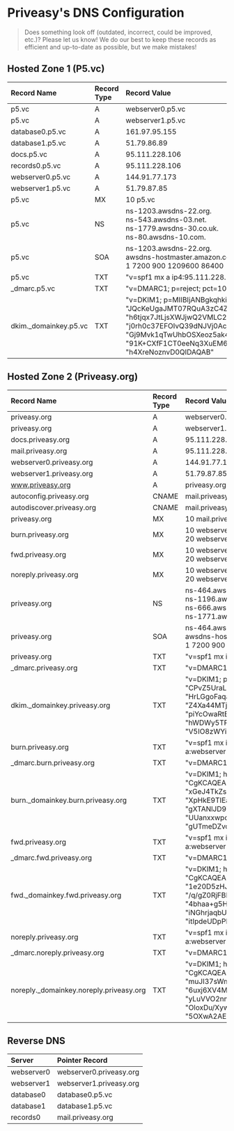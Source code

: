 # Priveasy's DNS Configuration

> Does something look off (outdated, incorrect, could be improved, etc.)? Please let us know! We do our best to keep these records as efficient and up-to-date as possible, but we make mistakes!

## Hosted Zone 1 (P5.vc)

|Record Name|Record Type|Record Value|TTL|Alias|Routing Policy|Differentiator|
| :------------ | :------------ | :------------ | :------------ | :------------ | :------------ | :------------ |
|p5.vc|A|webserver0.p5.vc||Yes|Weighted|200|
|p5.vc|A|webserver1.p5.vc||Yes|Weighted|50|
|database0.p5.vc|A|161.97.95.155|10800|No|Simple||
|database1.p5.vc|A|51.79.86.89|10800|No|Simple||
|docs.p5.vc|A|95.111.228.106|10800|No|Simple||
|records0.p5.vc|A|95.111.228.106|10800|No|Simple||
|webserver0.p5.vc|A|144.91.77.173|10800|No|Simple||
|webserver1.p5.vc|A|51.79.87.85|10800|No|Simple||
|p5.vc|MX|10 p5.vc|10800|No|Simple||
|p5.vc|NS|ns-1203.awsdns-22.org.<br>ns-543.awsdns-03.net.<br>ns-1779.awsdns-30.co.uk.<br>ns-80.awsdns-10.com.|172800|No|Simple||
|p5.vc|SOA|ns-1203.awsdns-22.org.<br>awsdns-hostmaster.amazon.com.<br>1 7200 900 1209600 86400|900|No|Simple||
|p5.vc|TXT|"v=spf1 mx a ip4:95.111.228.106/32 include:mail.priveasy.org -all"|10800|No|Simple||
|_dmarc.p5.vc|TXT|"v=DMARC1; p=reject; pct=100"|10800|No|Simple||
|dkim._domainkey.p5.vc|TXT|"v=DKIM1; p=MIIBIjANBgkqhkiG9w0BAQEFAAOCAQ8AMIIBCgKCAQEAoLgiU64/" "JQcKeUgaJMT07RQuA3zC4ZDDU26hVQHGVwHI4AbuTkZUEe3DOWoP52iw5lCK+sB" "h6tjqx7JtLjsXWJjwQ2VMLC23llG9+AAdLGlsi9vYPfvwWkW/zkndnD2FynD/R8" "j0rh0c37EFOIvQ39dNJVj0AcjkQMcKZPBj0a5Sl1NHpZHKgVK+0z+ucR7fJRPwi" "Gj9Mvk1qTwUhbOSXeoz5ak4BMTgM4vZC0/seE0LvAGF46yZyny+rrc6rGXhyeUf" "91K+CXfF1CT0eeNq3XuEM6Fse9p8b0OQquetO8RITaO6kGFr3iradNgpJkpr79f" "h4XreNoznvD0QIDAQAB"|3600|No|Simple||

## Hosted Zone 2 (Priveasy.org)

|Record Name|Record Type|Record Value|TTL|Alias|Routing Policy|Differentiator|
| :------------ | :------------ | :------------ | :------------ | :------------ | :------------ | :------------ |
|priveasy.org|A|webserver0.priveasy.org||Yes|Weighted|200|
|priveasy.org|A|webserver1.priveasy.org||Yes|Weighted|50|
|docs.priveasy.org|A|95.111.228.106|10800|No|Simple||
|mail.priveasy.org|A|95.111.228.106|10800|No|Simple||
|webserver0.priveasy.org|A|144.91.77.173|10800|No|Simple||
|webserver1.priveasy.org|A|51.79.87.85|10800|No|Simple||
|www.priveasy.org|A|priveasy.org||Yes|Simple||
|autoconfig.priveasy.org|CNAME|mail.priveasy.org|172800|No|Simple||
|autodiscover.priveasy.org|CNAME|mail.priveasy.org|172800|No|Simple||
|priveasy.org|MX|10 mail.priveasy.org|10800|No|Simple||
|burn.priveasy.org|MX|10 webserver0.priveasy.org<br>20 webserver1.priveasy.org|10800|No|Simple||
|fwd.priveasy.org|MX|10 webserver0.priveasy.org<br>20 webserver1.priveasy.org|10800|No|Simple||
|noreply.priveasy.org|MX|10 webserver0.priveasy.org<br>20 webserver1.priveasy.org|10800|No|Simple||
|priveasy.org|NS|ns-464.awsdns-58.com.<br>ns-1196.awsdns-21.org.<br>ns-666.awsdns-19.net.<br>ns-1771.awsdns-29.co.uk.|172800|No|Simple||
|priveasy.org|SOA|ns-464.awsdns-58.com.<br>awsdns-hostmaster.amazon.com.<br>1 7200 900 1209600 86400|900|No|Simple||
|priveasy.org|TXT|"v=spf1 mx ip4:95.111.228.106/32 a:mail.priveasy.org -all"|10800|No|Simple||
|_dmarc.priveasy.org|TXT|"v=DMARC1; p=reject; pct=100"|10800|No|Simple||
|dkim._domainkey.priveasy.org|TXT|"v=DKIM1; p=MIIBIjANBgkqhkiG9w0BAQEFAAOCAQ8AMIIBCgKCAQEAwigNdV1j" "CPvZ5UraLd1Fj/WZn1378Yk2lriJivVqNTYlKoBesk3Quoqw3r72CGlHXxT188A" "HrLGgoFaqaFw3NB5r5acOGE7RgeNE5Hm+pQZEwbDME0cx242RA8P1yrQrMNGf/l" "Z4Xa44MTjeKAWtyyUUQEpIUjtllCdWeTqrwtz8qHR8jQivJWzqWExIQQ+VwzVQK" "piYcOwaRtEP5SeHw0VUG1gQKWw5eZ2k4YkHrn3gNXVG3+YyvGGCYJU1rWQQ1uqh" "hWDWy5TPtfKY9AogXNoir+1i8V3uq6HnHu6PiM8CB6NCDIkUVeqQax3DbEirUku" "V5IO8zWYis9vwIDAQAB"|3600|No|Simple||
|burn.priveasy.org|TXT|"v=spf1 mx ip4:144.91.77.173/32 ip4:51.79.87.85/32 a:webserver0.priveasy.org a:webserver1.priveasy.org -all"|10800|No|Simple||
|_dmarc.burn.priveasy.org|TXT|"v=DMARC1; p=reject; pct=100"|10800|No|Simple||
|burn._domainkey.burn.priveasy.org|TXT|"v=DKIM1; h=sha256; k=rsa; p=MIIBIjANBgkqhkiG9w0BAQEFAAOCAQ8AMII" "CgKCAQEA2EwRx5xTfkQO0igRVVSjh7/pdFJDQ7IdXIcX3pfkjmIW2q78VQwf/Fz" "xGeJ4TkZs3TBRaHOrldt5hgUtbUhurSowXfU4c3Yr5E2TlnB5SLaYN2NxOlqR2L" "XpHkE9TIEa3zpwk/QeGbDOTQubq2tj08LzJNid9+1K2PVLGGD564dFVbegb3K0I" "gXTANlJD9WyI+pBWqNvMtHT7eyxAv375knu0pV2Qyv8n50DrAKvqLtpPQ8j8Y7J" "UUanxxwpceyT68RugJ2lJs6Fh1/AedqgGRldXF4yOxY3Ne5oBDVL4RjBDKcce9q" "gUTmeDZvq/qJPVfdlJOXckmbGG7tPwIDAQAB"|3600|No|Simple||
|fwd.priveasy.org|TXT|"v=spf1 mx ip4:144.91.77.173/32 ip4:51.79.87.85/32 a:webserver0.priveasy.org a:webserver1.priveasy.org -all"|10800|No|Simple||
|_dmarc.fwd.priveasy.org|TXT|"v=DMARC1; p=reject; pct=100"|10800|No|Simple||
|fwd._domainkey.fwd.priveasy.org|TXT|"v=DKIM1; h=sha256; k=rsa; p=MIIBIjANBgkqhkiG9w0BAQEFAAOCAQ8AMII" "CgKCAQEAugLdZu/F+bqsGpnHyM+CLrvrcljRpJ4CdU+9s/XTGH5PoBrA5WUbs5F" "1e20D5zHJcSrvxXAu0iE9GC9HwNCy94TTY4qnszbdXamqCeUokQioNGIWEGvU5F" "/q/gZ0RjFBFBAdFunpujExdVDAouW8o9ELqQ86EmCR/9Aiwm6ikAOWTANT/wbKj" "4bhaa+g5HNEomHFJdst+4FoEDBg4odE1rd5QBCyoC6P8vsMF67nu7SkUs6CtjtV" "iNGhrjaqbU2o21sKlVlAdKMkr0t4vvaoAdXW1x1hsvZanZ5Gv0reJk7Ugi0B3Af" "itIpdeUDpPECG6mZJyReBepGoO0EBwIDAQAB"|3600|No|Simple||
|noreply.priveasy.org|TXT|"v=spf1 mx ip4:144.91.77.173/32 ip4:51.79.87.85/32 a:webserver0.priveasy.org a:webserver1.priveasy.org -all"|10800|No|Simple||
|_dmarc.noreply.priveasy.org|TXT|"v=DMARC1; p=reject; pct=100"|10800|No|Simple||
|noreply._domainkey.noreply.priveasy.org|TXT|"v=DKIM1; h=sha256; k=rsa; p=MIIBIjANBgkqhkiG9w0BAQEFAAOCAQ8AMII" "CgKCAQEAs95tfINY8HwGjcoX+VBlmQHroL+mn5mtDvtd9z18ipRDlW4ElsIhJQx" "muJI37sWmiASzZh2oYEwE5nQoj0mCxxXUxhotF5UMUINF/rwD/O1c5u/2JvP38A" "6uxj6XV4Mp+DE5iFA/VOVeuJ0jcpAsA09QshqDf3JYo4IzG76bFSxPAI2CDnBXF" "yLuVVO2nmvtjtcm3iOYEIhjJGia1mv2hkHOp6h3trkLkzkfrGNybzSIlE8Zqrix" "OloxDu/XywihoP4N0NEj9u6cfTsSi9fFTTtnF1UZ/gPTnI02v6o0vswL9c5Cp/J" "5OXwA2AEavnyJut1NJ0D59gVeeCb8QIDAQAB"|3600|No|Simple||

## Reverse DNS

|Server|Pointer Record|
| :------------ | :------------ |
|webserver0|webserver0.priveasy.org|
|webserver1|webserver1.priveasy.org|
|database0|database0.p5.vc|
|database1|database1.p5.vc|
|records0|mail.priveasy.org|
